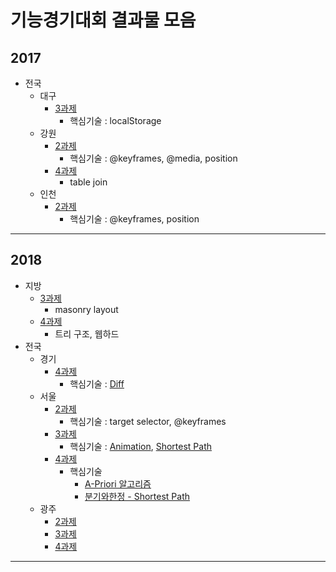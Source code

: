 # 기능경기대회 결과물 모음


## 2017
* 전국
  * 대구
    * [3과제](https://github.com/JunilHwang/webskills/tree/2017_%EC%A0%84%EA%B5%AD/dg_3_20180221)
      * 핵심기술 : localStorage
  * 강원
    * [2과제](https://github.com/JunilHwang/webskills/tree/2017_%EC%A0%84%EA%B5%AD/kw_2_20171106)
      * 핵심기술 : @keyframes, @media, position
    * [4과제](https://github.com/JunilHwang/webskills/tree/2017_%EC%A0%84%EA%B5%AD/kw_4_20170927)
      * table join
  * 인천
    * [2과제](https://github.com/JunilHwang/webskills/tree/2017_%EC%A0%84%EA%B5%AD/ic_2_20180104)
      * 핵심기술 : @keyframes, position
***


## 2018
* 지방
  * [3과제](https://github.com/JunilHwang/webskills/tree/2018_%EC%A7%80%EB%B0%A9/3_client)
    * masonry layout
  * [4과제](https://github.com/JunilHwang/webskills/tree/2018_%EC%A7%80%EB%B0%A9/4_server)
    * 트리 구조, 웹하드
* 전국
  * 경기
    * [4과제](https://github.com/JunilHwang/webskills/tree/2018_%EC%A0%84%EA%B5%AD/kk/4_20180703)
      * 핵심기술 : [Diff](https://github.com/JunilHwang/webskills/tree/2018_%EC%A0%84%EA%B5%AD/kk/4_20180703/application/core/Diff.php)
  * 서울
    * [2과제](https://github.com/JunilHwang/webskills/tree/2018_%EC%A0%84%EA%B5%AD/su/2_20180705)
      * 핵심기술 : target selector, @keyframes
    * [3과제](https://github.com/JunilHwang/webskills/tree/2018_%EC%A0%84%EA%B5%AD/su/3_20180709)
      * 핵심기술 : [Animation](https://github.com/JunilHwang/webskills/blob/2018_%EC%A0%84%EA%B5%AD/su/3_20180709/js/app.animation.js), [Shortest Path](https://github.com/JunilHwang/webskills/blob/2018_%EC%A0%84%EA%B5%AD/su/3_20180709/js/app.path.js)
    * [4과제](https://github.com/JunilHwang/webskills/tree/2018_%EC%A0%84%EA%B5%AD/su/4_20180711)
      * 핵심기술
        * [A-Priori 알고리즘](https://github.com/JunilHwang/webskills/blob/2018_%EC%A0%84%EA%B5%AD/su/4_20180711/application/core/RelatedSearch.php)
        * [분기와한정 - Shortest Path](https://github.com/JunilHwang/webskills/blob/2018_%EC%A0%84%EA%B5%AD/su/4_20180711/application/core/Shortest.php)
  * 광주
  	* [2과제](https://github.com/JunilHwang/webskills/tree/2018_%EC%A0%84%EA%B5%AD/kj/2)
  	* [3과제](https://github.com/JunilHwang/webskills/tree/2018_%EC%A0%84%EA%B5%AD/kj/3)
  	* [4과제](https://github.com/JunilHwang/webskills/tree/2018_%EC%A0%84%EA%B5%AD/kj/4)
***